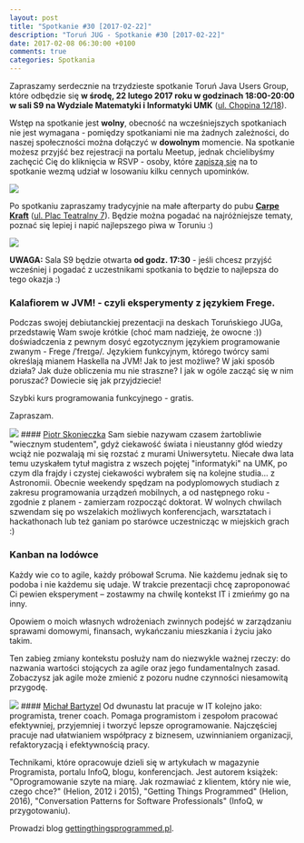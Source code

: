 ```yaml
---
layout: post
title: "Spotkanie #30 [2017-02-22]"
description: "Toruń JUG - Spotkanie #30 [2017-02-22]"
date: 2017-02-08 06:30:00 +0100
comments: true
categories: Spotkania
---
```

Zapraszamy serdecznie na trzydzieste spotkanie Toruń Java Users Group, które odbędzie się **w&nbsp;środę, 22 lutego 2017 roku w&nbsp;godzinach 18:00-20:00 w&nbsp;sali S9 na Wydziale Matematyki i Informatyki UMK** (<a href="https://www.google.pl/maps/place/Fryderyka+Chopina+12%2F18,+Toruń/" target="_blank"><span class="glyphicon glyphicon-map-marker"></span>ul. Chopina 12/18</a>).

Wstęp na spotkanie jest **wolny**, obecność na wcześniejszych spotkaniach nie jest wymagana - pomiędzy spotkaniami nie ma żadnych zależności, do naszej społeczności można dołączyć w **dowolnym** momencie. Na spotkanie możesz przyjść bez rejestracji na portalu Meetup, jednak chcielibyśmy zachęcić Cię do  kliknięcia w RSVP - osoby, które <a href="http://www.meetup.com/Torun-JUG/events/237422696/" target="_blank">zapiszą się</a> na to spotkanie wezmą udział w losowaniu kilku cennych upominków.

<div class="row text-center" style="margin-bottom:10px;">
  <div class="col-md-12">
    <img class="no-border" src="{{ root_url }}/images/meetings/30/cover.png" />
  </div>
</div>

Po spotkaniu zapraszamy tradycyjnie na małe afterparty do pubu <a href="https://www.facebook.com/carpekraft/" target="_blank"><strong>Carpe Kraft</strong></a> (<a href="https://www.google.pl/maps/place/Carpe+Kraft+Toru%C5%84/@53.0120765,18.6028162,19z/data=!4m2!3m1!1s0x0000000000000000:0xd4a984360753f841?hl=pl" target="_blank"><span class="glyphicon glyphicon-map-marker"></span>ul. Plac Teatralny 7</a>). Będzie można pogadać na najróżniejsze tematy, poznać się lepiej i napić najlepszego piwa w Toruniu :)

<div class="row text-center" style="margin-bottom:10px;">
  <div class="col-md-12">
    <img class="no-border" src="{{ root_url }}/images/meetings/30/afterparty.png" />
  </div>
</div>

**UWAGA:** Sala S9 będzie otwarta **od godz. 17:30** - jeśli chcesz przyjść wcześniej i pogadać z uczestnikami spotkania to będzie to najlepsza do tego okazja :) <!-- more -->

### Kalafiorem w JVM! - czyli eksperymenty z językiem Frege.
Podczas swojej debiutanckiej prezentacji na deskach Toruńskiego JUGa, przedstawię Wam swoje krótkie (choć mam nadzieję, że owocne :)) doświadczenia z pewnym dosyć egzotycznym językiem programowanie zwanym - Frege /ˈfreɪɡə/. Językiem funkcyjnym, którego twórcy sami określają mianem Haskella na JVM! Jak to jest możliwe? W jaki sposób działa? Jak duże obliczenia mu nie straszne? I jak w ogóle zacząć się w nim poruszać? Dowiecie się jak przyjdziecie!  

Szybki kurs programowania funkcyjnego - gratis.  

Zapraszam.

<img class="no-border speaker-face" src="{{ root_url }}/images/speakers/skonieczka-piotr.jpg" />
#### <a href="https://www.linkedin.com/in/piotr-skonieczka-448927102" target="_blank">Piotr Skonieczka</a>
Sam siebie nazywam czasem żartobliwie "wiecznym studentem", gdyż ciekawość świata i nieustanny głód wiedzy wciąż nie pozwalają mi się rozstać z murami Uniwersytetu. Niecałe dwa lata temu uzyskałem tytuł magistra z wszech pojętej "informatyki" na UMK, po czym dla frajdy i czystej ciekawości wybrałem się na kolejne studia... z Astronomii. Obecnie weekendy spędzam na podyplomowych studiach z zakresu programowania urządzeń mobilnych, a od następnego roku - zgodnie z planem - zamierzam rozpocząć doktorat. W wolnych chwilach szwendam się po wszelakich możliwych konferencjach, warsztatach i hackathonach lub też ganiam po starówce uczestnicząc w miejskich grach :)

<span class="clearfix"></span>

### Kanban na lodówce
Każdy wie co to agile, każdy próbował Scruma. Nie każdemu jednak się to podoba i nie każdemu się udaje. W trakcie prezentacji chcę zaproponować Ci pewien eksperyment – zostawmy na chwilę kontekst IT i zmieńmy go na inny.

Opowiem o moich własnych wdrożeniach zwinnych podejść w zarządzaniu sprawami domowymi, finansach, wykańczaniu mieszkania i życiu jako takim.

Ten zabieg zmiany kontekstu posłuży nam do niezwykle ważnej rzeczy: do nazwania wartości stojących za agile oraz jego fundamentalnych zasad. Zobaczysz jak agile może zmienić z pozoru nudne czynności niesamowitą przygodę.

<img class="no-border speaker-face" src="{{ root_url }}/images/speakers/bartyzel-michal.jpg" />
#### <a href="https://twitter.com/MichalBartyzel" target="_blank">Michał Bartyzel</a>
Od dwunastu lat pracuje w IT kolejno jako: programista, trener coach. Pomaga programistom i zespołom pracować efektywniej, przyjemniej i tworzyć lepsze oprogramowanie. Najczęściej pracuje nad ułatwianiem współpracy z biznesem, uzwinnianiem organizacji, refaktoryzacją i efektywnością pracy.

Technikami, które opracowuje dzieli się w artykułach w magazynie Programista, portalu InfoQ, blogu, konferencjach. Jest autorem książek: "Oprogramowanie szyte na miarę. Jak rozmawiać z klientem, który nie wie, czego chce?" (Helion, 2012 i 2015), "Getting Things Programmed" (Helion, 2016), "Conversation Patterns for Software Professionals" (InfoQ, w przygotowaniu).

Prowadzi blog <a href="http://gettingthingsprogrammed.pl" target="_blank">gettingthingsprogrammed.pl</a>.